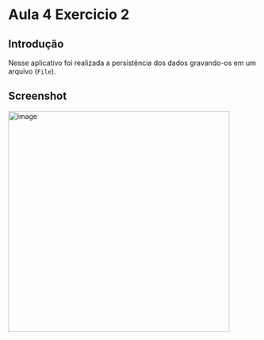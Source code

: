# Aula 4 Exercicio 2

## Introdução
Nesse aplicativo foi realizada a persistência dos dados gravando-os em um arquivo (`File`).

## Screenshot
<img width="446" alt="image" src="https://user-images.githubusercontent.com/67007295/184026301-fb2a17ef-6d59-4176-b58b-8671a1150781.png">